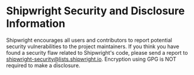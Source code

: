 <!--
Copyright The Shipwright Contributors

SPDX-License-Identifier: Apache-2.0
-->
# Shipwright Security and Disclosure Information

Shipwright encourages all users and contributors to report potential security vulnerabilities to the project maintainers.
If you think you have found a security flaw related to Shipwright's code, please send a report to <shipwright-security@lists.shipwright.io>.
Encryption using GPG is NOT required to make a disclosure.

